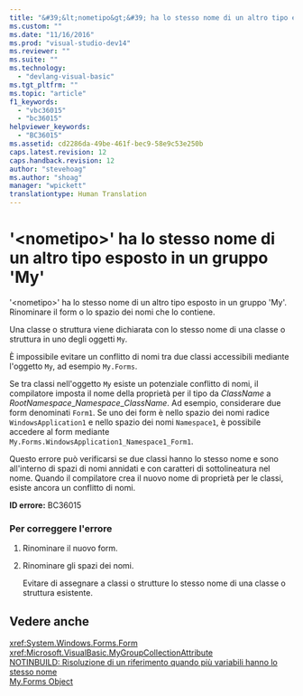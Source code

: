 ```yaml
---
title: "&#39;&lt;nometipo&gt;&#39; ha lo stesso nome di un altro tipo esposto in un gruppo &#39;My&#39; | Microsoft Docs"
ms.custom: ""
ms.date: "11/16/2016"
ms.prod: "visual-studio-dev14"
ms.reviewer: ""
ms.suite: ""
ms.technology: 
  - "devlang-visual-basic"
ms.tgt_pltfrm: ""
ms.topic: "article"
f1_keywords: 
  - "vbc36015"
  - "bc36015"
helpviewer_keywords: 
  - "BC36015"
ms.assetid: cd2286da-49be-461f-bec9-58e9c53e250b
caps.latest.revision: 12
caps.handback.revision: 12
author: "stevehoag"
ms.author: "shoag"
manager: "wpickett"
translationtype: Human Translation
---
```

# &#39;&lt;nometipo&gt;&#39; ha lo stesso nome di un altro tipo esposto in un gruppo &#39;My&#39;
'\<nometipo\>' ha lo stesso nome di un altro tipo esposto in un gruppo 'My'. Rinominare il form o lo spazio dei nomi che lo contiene.  
  
 Una classe o struttura viene dichiarata con lo stesso nome di una classe o struttura in uno degli oggetti `My`.  
  
 È impossibile evitare un conflitto di nomi tra due classi accessibili mediante l'oggetto `My`, ad esempio `My.Forms`.  
  
 Se tra classi nell'oggetto `My` esiste un potenziale conflitto di nomi, il compilatore imposta il nome della proprietà per il tipo da *ClassName* a *RootNamespace*\_*Namespace*\_*ClassName*. Ad esempio, considerare due form denominati `Form1`. Se uno dei form è nello spazio dei nomi radice `WindowsApplication1` e nello spazio dei nomi `Namespace1`, è possibile accedere al form mediante `My.Forms.WindowsApplication1_Namespace1_Form1`.  
  
 Questo errore può verificarsi se due classi hanno lo stesso nome e sono all'interno di spazi di nomi annidati e con caratteri di sottolineatura nel nome. Quando il compilatore crea il nuovo nome di proprietà per le classi, esiste ancora un conflitto di nomi.  
  
 **ID errore:** BC36015  
  
### Per correggere l'errore  
  
1.  Rinominare il nuovo form.  
  
2.  Rinominare gli spazi dei nomi.  
  
     Evitare di assegnare a classi o strutture lo stesso nome di una classe o struttura esistente.  
  
## Vedere anche  
 <xref:System.Windows.Forms.Form>   
 <xref:Microsoft.VisualBasic.MyGroupCollectionAttribute>   
 [NOTINBUILD: Risoluzione di un riferimento quando più variabili hanno lo stesso nome](http://msdn.microsoft.com/it-it/9601e39f-1911-44e1-ace5-3f6e090408b9)   
 [My.Forms Object](../../visual-basic/language-reference/objects/my-forms-object.md)